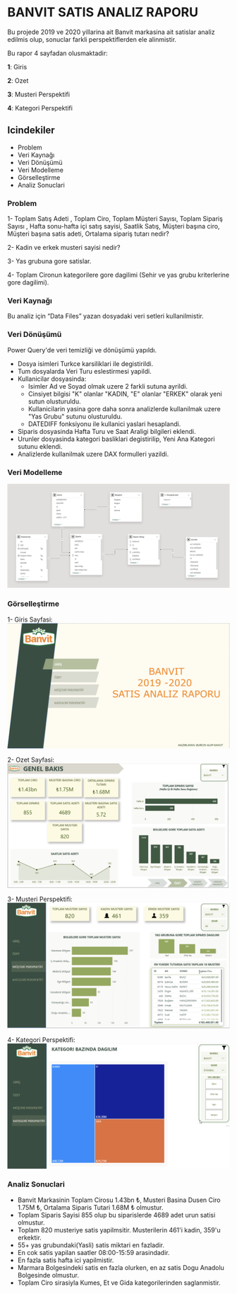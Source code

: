 
# BANVIT SATIS ANALIZ RAPORU
Bu projede 2019 ve 2020 yillarina ait Banvit markasina ait satislar analiz edilmis olup, sonuclar farkli perspektiflerden ele alinmistir.

Bu rapor 4 sayfadan olusmaktadir:

  **1**: Giris

  **2**: Ozet

  **3**: Musteri Perspektifi

  **4**: Kategori Perspektifi


## Icindekiler
- Problem
- Veri Kaynağı
- Veri Dönüşümü
- Veri Modelleme
- Görselleştirme
- Analiz Sonuclari

### Problem

1- Toplam Satış Adeti , Toplam Ciro, Toplam Müşteri Sayısı, Toplam Sipariş Sayısı , Hafta sonu-hafta içi satış sayisi, Saatlik Satış, Müşteri başına ciro, Müşteri başına satis adeti, Ortalama sipariş tutarı nedir?

2- Kadin ve erkek musteri sayisi nedir?

3- Yas grubuna gore satislar.

4- Toplam Cironun kategorilere gore dagilimi (Sehir ve yas grubu kriterlerine gore dagilimi).


### Veri Kaynağı
Bu analiz için “Data Files” yazan dosyadaki veri setleri kullanilmistir.


### Veri Dönüşümü
Power Query'de veri temizliği ve dönüşümü yapıldı.
- Dosya isimleri Turkce karsiliklari ile degistirildi.
- Tum dosyalarda Veri Turu eslestirmesi yapildi.  
- Kullanicilar dosyasinda:
    - Isimler Ad ve Soyad olmak uzere 2 farkli sutuna ayrildi. 
    - Cinsiyet bilgisi "K" olanlar "KADIN, "E" olanlar "ERKEK" olarak yeni sutun olusturuldu. 
    - Kullanicilarin yasina gore daha sonra analizlerde kullanilmak uzere "Yas Grubu" sutunu olusturuldu.
    - DATEDIFF fonksiyonu ile kullanici yaslari hesaplandi.
- Siparis dosyasinda Hafta Turu ve Saat Araligi bilgileri eklendi.
- Urunler dosyasinda kategori basliklari degistirilip, Yeni Ana Kategori sutunu eklendi.
- Analizlerde kullanilmak uzere DAX formulleri yazildi.




### Veri Modelleme
![Model](https://raw.githubusercontent.com/burcinalim/2.Final-Projesi/refs/heads/main/Model.png?token=GHSAT0AAAAAADFOVYUPMZ23FVFGTNPXIBWG2D2DCDQ)


### Görselleştirme

 1- Giris Sayfasi:
 ![Giris](https://raw.githubusercontent.com/burcinalim/2.Final-Projesi/refs/heads/main/Screenshots/Giris%20Sayfasi.png?token=GHSAT0AAAAAADFOVYUPJS3QUW5CU47LL3H22D2DA3A)

 2- Ozet Sayfasi:
![Ozet](https://raw.githubusercontent.com/burcinalim/2.Final-Projesi/refs/heads/main/Screenshots/Ozet%20Sayfasi.png?token=GHSAT0AAAAAADFOVYUOLKUYAFIXMV2EVGH22D2DBEA)

 3- Musteri Perspektifi:
![Musteri Perspektifi](https://raw.githubusercontent.com/burcinalim/2.Final-Projesi/refs/heads/main/Screenshots/Musteri%20Perspektifi.png?token=GHSAT0AAAAAADFOVYUPK7OUCKEYBOC5F4BS2D2DBBA)

4- Kategori Perspektifi:
![Kategori Perspektifi](https://raw.githubusercontent.com/burcinalim/2.Final-Projesi/refs/heads/main/Screenshots/Kategori%20Perspektifi.png?token=GHSAT0AAAAAADFOVYUPBWO762FSV7WAW7J42D2DA6Q)   


### Analiz Sonuclari
- Banvit Markasinin Toplam Cirosu 1.43bn ₺, Musteri Basina Dusen Ciro 1.75M ₺, Ortalama Siparis Tutari 1.68M ₺ olmustur.
- Toplam Siparis Sayisi 855 olup bu siparislerde 4689 adet urun satisi olmustur.
- Toplam 820 musteriye satis yapilmsitir. Musterilerin 461'i kadin, 359'u erkektir.
- 55+ yas grubundaki(Yasli) satis miktari en fazladir.
- En cok satis yapilan saatler 08:00-15:59 arasindadir.
- En fazla satis hafta ici yapilmistir.
- Marmara Bolgesindeki satis en fazla olurken, en az satis Dogu Anadolu Bolgesinde olmustur.
- Toplam Ciro sirasiyla Kumes, Et ve Gida kategorilerinden saglanmistir.



